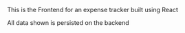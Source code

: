 This is the Frontend for an expense tracker built using React

All data shown is persisted on the backend

